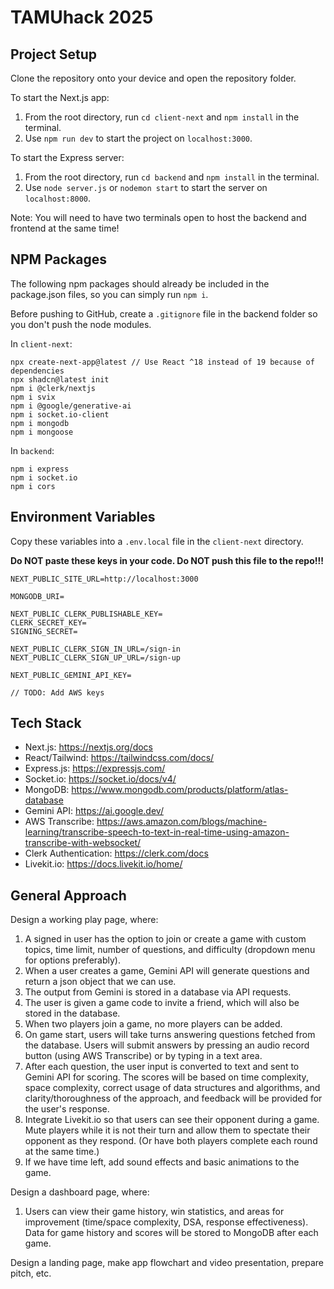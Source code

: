 # TAMUhack 2025

## Project Setup
Clone the repository onto your device and open the repository folder.

To start the Next.js app:
1. From the root directory, run `cd client-next` and `npm install` in the terminal.
2. Use `npm run dev` to start the project on `localhost:3000`.

To start the Express server:
1. From the root directory, run `cd backend` and `npm install` in the terminal.
2. Use `node server.js` or `nodemon start` to start the server on `localhost:8000`.

Note: You will need to have two terminals open to host the backend and frontend at the same time!

## NPM Packages

The following npm packages should already be included in the package.json files, so you can simply run `npm i`.

Before pushing to GitHub, create a `.gitignore` file in the backend folder so you don't push the node modules.

In `client-next`:
```
npx create-next-app@latest // Use React ^18 instead of 19 because of dependencies
npx shadcn@latest init
npm i @clerk/nextjs
npm i svix
npm i @google/generative-ai
npm i socket.io-client
npm i mongodb
npm i mongoose
```

In `backend`:
```
npm i express
npm i socket.io
npm i cors
```

## Environment Variables
Copy these variables into a `.env.local` file in the `client-next` directory.

**Do NOT paste these keys in your code. Do NOT push this file to the repo!!!**

```
NEXT_PUBLIC_SITE_URL=http://localhost:3000

MONGODB_URI=

NEXT_PUBLIC_CLERK_PUBLISHABLE_KEY=
CLERK_SECRET_KEY=
SIGNING_SECRET=

NEXT_PUBLIC_CLERK_SIGN_IN_URL=/sign-in
NEXT_PUBLIC_CLERK_SIGN_UP_URL=/sign-up

NEXT_PUBLIC_GEMINI_API_KEY=

// TODO: Add AWS keys
```

## Tech Stack
- Next.js: https://nextjs.org/docs
- React/Tailwind: https://tailwindcss.com/docs/
- Express.js: https://expressjs.com/
- Socket.io: https://socket.io/docs/v4/
- MongoDB: https://www.mongodb.com/products/platform/atlas-database
- Gemini API: https://ai.google.dev/
- AWS Transcribe: https://aws.amazon.com/blogs/machine-learning/transcribe-speech-to-text-in-real-time-using-amazon-transcribe-with-websocket/
- Clerk Authentication: https://clerk.com/docs
- Livekit.io: https://docs.livekit.io/home/

## General Approach

Design a working play page, where:
1. A signed in user has the option to join or create a game with custom topics, time limit, number of questions, and difficulty (dropdown menu for options preferably).
2. When a user creates a game, Gemini API will generate questions and return a json object that we can use.
3. The output from Gemini is stored in a database via API requests.
4. The user is given a game code to invite a friend, which will also be stored in the database.
5. When two players join a game, no more players can be added.
6. On game start, users will take turns answering questions fetched from the database. Users will submit answers by pressing an audio record button (using AWS Transcribe) or by typing in a text area.
7. After each question, the user input is converted to text and sent to Gemini API for scoring. The scores will be based on time complexity, space complexity, correct usage of data structures and algorithms, and clarity/thoroughness of the approach, and feedback will be provided for the user's response.
8. Integrate Livekit.io so that users can see their opponent during a game. Mute players while it is not their turn and allow them to spectate their opponent as they respond. (Or have both players complete each round at the same time.)
9. If we have time left, add sound effects and basic animations to the game.

Design a dashboard page, where:
1. Users can view their game history, win statistics, and areas for improvement (time/space complexity, DSA, response effectiveness). Data for game history and scores will be stored to MongoDB after each game.

Design a landing page, make app flowchart and video presentation, prepare pitch, etc.
